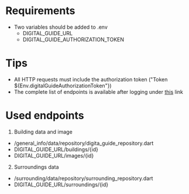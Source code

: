 # Requirements
* Two variables should be added to .env
  * DIGITAL_GUIDE_URL
  * DIGITAL_GUIDE_AUTHORIZATION_TOKEN

# Tips
* All HTTP requests must include the authorization token ("Token ${Env.digitalGuideAuthorizationToken"})
* The complete list of endpoints is available after logging under [this](https://przewodnik.pwr.edu.pl/swagger/) link

# Used endpoints
1) Building data and image
  * /general_info/data/repository/digita_guide_repository.dart
  * DIGITAL_GUIDE_URL/buildings/{id}
  * DIGITAL_GUIDE_URL/images/{id}
2) Surroundings data
  * /surrounding/data/repository/surrounding_repository.dart
  * DIGITAL_GUIDE_URL/surroundings/{id}

